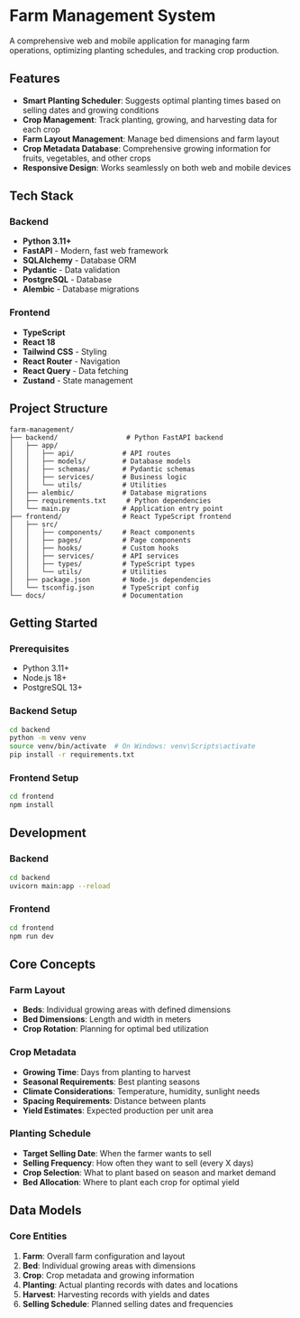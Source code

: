 # Farm Management System

A comprehensive web and mobile application for managing farm operations, optimizing planting schedules, and tracking crop production.

## Features

- **Smart Planting Scheduler**: Suggests optimal planting times based on selling dates and growing conditions
- **Crop Management**: Track planting, growing, and harvesting data for each crop
- **Farm Layout Management**: Manage bed dimensions and farm layout
- **Crop Metadata Database**: Comprehensive growing information for fruits, vegetables, and other crops
- **Responsive Design**: Works seamlessly on both web and mobile devices

## Tech Stack

### Backend
- **Python 3.11+**
- **FastAPI** - Modern, fast web framework
- **SQLAlchemy** - Database ORM
- **Pydantic** - Data validation
- **PostgreSQL** - Database
- **Alembic** - Database migrations

### Frontend
- **TypeScript**
- **React 18**
- **Tailwind CSS** - Styling
- **React Router** - Navigation
- **React Query** - Data fetching
- **Zustand** - State management

## Project Structure

```
farm-management/
├── backend/                 # Python FastAPI backend
│   ├── app/
│   │   ├── api/            # API routes
│   │   ├── models/         # Database models
│   │   ├── schemas/        # Pydantic schemas
│   │   ├── services/       # Business logic
│   │   └── utils/          # Utilities
│   ├── alembic/            # Database migrations
│   ├── requirements.txt     # Python dependencies
│   └── main.py             # Application entry point
├── frontend/               # React TypeScript frontend
│   ├── src/
│   │   ├── components/     # React components
│   │   ├── pages/          # Page components
│   │   ├── hooks/          # Custom hooks
│   │   ├── services/       # API services
│   │   ├── types/          # TypeScript types
│   │   └── utils/          # Utilities
│   ├── package.json        # Node.js dependencies
│   └── tsconfig.json       # TypeScript config
└── docs/                   # Documentation
```

## Getting Started

### Prerequisites
- Python 3.11+
- Node.js 18+
- PostgreSQL 13+

### Backend Setup
```bash
cd backend
python -m venv venv
source venv/bin/activate  # On Windows: venv\Scripts\activate
pip install -r requirements.txt
```

### Frontend Setup
```bash
cd frontend
npm install
```

## Development

### Backend
```bash
cd backend
uvicorn main:app --reload
```

### Frontend
```bash
cd frontend
npm run dev
```

## Core Concepts

### Farm Layout
- **Beds**: Individual growing areas with defined dimensions
- **Bed Dimensions**: Length and width in meters
- **Crop Rotation**: Planning for optimal bed utilization

### Crop Metadata
- **Growing Time**: Days from planting to harvest
- **Seasonal Requirements**: Best planting seasons
- **Climate Considerations**: Temperature, humidity, sunlight needs
- **Spacing Requirements**: Distance between plants
- **Yield Estimates**: Expected production per unit area

### Planting Schedule
- **Target Selling Date**: When the farmer wants to sell
- **Selling Frequency**: How often they want to sell (every X days)
- **Crop Selection**: What to plant based on season and market demand
- **Bed Allocation**: Where to plant each crop for optimal yield

## Data Models

### Core Entities
1. **Farm**: Overall farm configuration and layout
2. **Bed**: Individual growing areas with dimensions
3. **Crop**: Crop metadata and growing information
4. **Planting**: Actual planting records with dates and locations
5. **Harvest**: Harvesting records with yields and dates
6. **Selling Schedule**: Planned selling dates and frequencies
